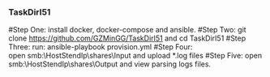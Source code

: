 ### TaskDirI51
#Step One:
    install docker, docker-compose and ansible.
#Step Two:
    git clone https://github.com/GZMinGG/TaskDirI51 and cd TaskDirI51
#Step Three:
    run: ansible-playbook provision.yml
#Step Four:    
    open smb:\\HostStendIp\shares\Input and upload *.log files
#Step Five:
    open smb:\\HostStendIp\shares\Output and view parsing logs files.
